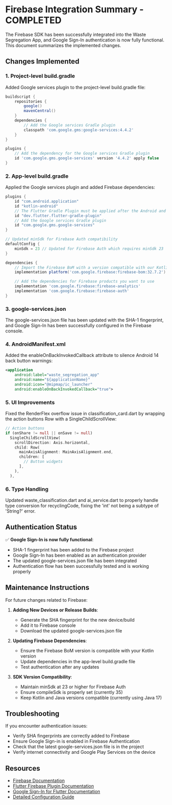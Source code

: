 # Firebase Integration Summary - COMPLETED

The Firebase SDK has been successfully integrated into the Waste Segregation App, and Google Sign-In authentication is now fully functional. This document summarizes the implemented changes.

## Changes Implemented

### 1. Project-level build.gradle

Added Google services plugin to the project-level build.gradle file:

```gradle
buildscript {
    repositories {
        google()
        mavenCentral()
    }
    dependencies {
        // Add the Google services Gradle plugin
        classpath 'com.google.gms:google-services:4.4.2'
    }
}

plugins {
    // Add the dependency for the Google services Gradle plugin
    id 'com.google.gms.google-services' version '4.4.2' apply false
}
```

### 2. App-level build.gradle

Applied the Google services plugin and added Firebase dependencies:

```gradle
plugins {
    id "com.android.application"
    id "kotlin-android"
    // The Flutter Gradle Plugin must be applied after the Android and Kotlin Gradle plugins.
    id "dev.flutter.flutter-gradle-plugin"
    // Add the Google services Gradle plugin
    id "com.google.gms.google-services"
}

// Updated minSdk for Firebase Auth compatibility
defaultConfig {
    minSdk = 23 // Updated for Firebase Auth which requires minSdk 23
}

dependencies {
    // Import the Firebase BoM with a version compatible with our Kotlin version
    implementation platform('com.google.firebase:firebase-bom:32.7.2')

    // Add the dependencies for Firebase products you want to use
    implementation 'com.google.firebase:firebase-analytics'
    implementation 'com.google.firebase:firebase-auth'
}
```

### 3. google-services.json

The google-services.json file has been updated with the SHA-1 fingerprint, and Google Sign-In has been successfully configured in the Firebase console.

### 4. AndroidManifest.xml

Added the enableOnBackInvokedCallback attribute to silence Android 14 back button warnings:

```xml
<application
    android:label="waste_segregation_app"
    android:name="${applicationName}"
    android:icon="@mipmap/ic_launcher"
    android:enableOnBackInvokedCallback="true">
```

### 5. UI Improvements

Fixed the RenderFlex overflow issue in classification_card.dart by wrapping the action buttons Row with a SingleChildScrollView:

```dart
// Action buttons
if (onShare != null || onSave != null)
  SingleChildScrollView(
    scrollDirection: Axis.horizontal,
    child: Row(
      mainAxisAlignment: MainAxisAlignment.end,
      children: [
        // Button widgets
      ],
    ),
  ),
```

### 6. Type Handling

Updated waste_classification.dart and ai_service.dart to properly handle type conversion for recyclingCode, fixing the 'int' not being a subtype of 'String?' error.

## Authentication Status

✅ **Google Sign-In is now fully functional**:
- SHA-1 fingerprint has been added to the Firebase project
- Google Sign-In has been enabled as an authentication provider
- The updated google-services.json file has been integrated
- Authentication flow has been successfully tested and is working properly

## Maintenance Instructions

For future changes related to Firebase:

1. **Adding New Devices or Release Builds**:
   - Generate the SHA fingerprint for the new device/build
   - Add it to Firebase console
   - Download the updated google-services.json file

2. **Updating Firebase Dependencies**:
   - Ensure the Firebase BoM version is compatible with your Kotlin version
   - Update dependencies in the app-level build.gradle file
   - Test authentication after any updates

3. **SDK Version Compatibility**:
   - Maintain minSdk at 23 or higher for Firebase Auth
   - Ensure compileSdk is properly set (currently 35)
   - Keep Kotlin and Java versions compatible (currently using Java 17)

## Troubleshooting

If you encounter authentication issues:
- Verify SHA fingerprints are correctly added to Firebase
- Ensure Google Sign-in is enabled in Firebase Authentication
- Check that the latest google-services.json file is in the project
- Verify internet connectivity and Google Play Services on the device

## Resources

- [Firebase Documentation](https://firebase.google.com/docs)
- [Flutter Firebase Plugin Documentation](https://firebase.flutter.dev/)
- [Google Sign-In for Flutter Documentation](https://pub.dev/packages/google_sign_in)
- [Detailed Configuration Guide](instructions_for_firebase.md)